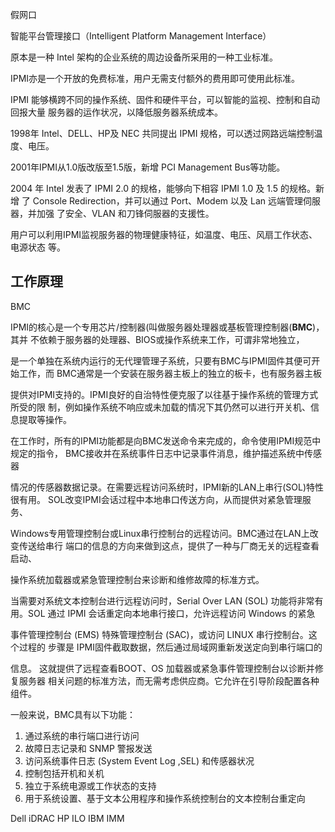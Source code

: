 假网口

智能平台管理接口（Intelligent Platform Management Interface）

原本是一种 Intel 架构的企业系统的周边设备所采用的一种工业标准。

IPMI亦是一个开放的免费标准，用户无需支付额外的费用即可使用此标准。

IPMI 能够横跨不同的操作系统、固件和硬件平台，可以智能的监视、控制和自动回报大量
服务器的运作状况，以降低服务器系统成本。

1998年 Intel、DELL、HP及 NEC 共同提出 IPMI 规格，可以透过网路远端控制温度、电压。

2001年IPMI从1.0版改版至1.5版，新增 PCI Management Bus等功能。

2004 年 Intel 发表了 IPMI 2.0 的规格，能够向下相容 IPMI 1.0 及 1.5 的规格。新增
了 Console Redirection，并可以通过 Port、Modem 以及 Lan 远端管理伺服器，并加强
了安全、VLAN 和刀锋伺服器的支援性。

用户可以利用IPMI监视服务器的物理健康特征，如温度、电压、风扇工作状态、电源状态
等。


## 工作原理

BMC

IPMI的核心是一个专用芯片/控制器(叫做服务器处理器或基板管理控制器(**BMC**)，其并
不依赖于服务器的处理器、BIOS或操作系统来工作，可谓非常地独立，

是一个单独在系统内运行的无代理管理子系统，只要有BMC与IPMI固件其便可开始工作，而
BMC通常是一个安装在服务器主板上的独立的板卡，也有服务器主板

提供对IPMI支持的。IPMI良好的自治特性便克服了以往基于操作系统的管理方式所受的限
制，例如操作系统不响应或未加载的情况下其仍然可以进行开关机、信息提取等操作。

在工作时，所有的IPMI功能都是向BMC发送命令来完成的，命令使用IPMI规范中规定的指令，
BMC接收并在系统事件日志中记录事件消息，维护描述系统中传感器

情况的传感器数据记录。在需要远程访问系统时，IPMI新的LAN上串行(SOL)特性很有用。
SOL改变IPMI会话过程中本地串口传送方向，从而提供对紧急管理服务、

Windows专用管理控制台或Linux串行控制台的远程访问。BMC通过在LAN上改变传送给串行
端口的信息的方向来做到这点，提供了一种与厂商无关的远程查看启动、

操作系统加载器或紧急管理控制台来诊断和维修故障的标准方式。

当需要对系统文本控制台进行远程访问时，Serial Over LAN (SOL) 功能将非常有用。SOL
通过 IPMI 会话重定向本地串行接口，允许远程访问 Windows 的紧急

事件管理控制台 (EMS) 特殊管理控制台 (SAC)，或访问 LINUX 串行控制台。这个过程的
步骤是 IPMI固件截取数据，然后通过局域网重新发送定向到串行端口的

信息。 这就提供了远程查看BOOT、OS 加载器或紧急事件管理控制台以诊断并修复服务器
相关问题的标准方法，而无需考虑供应商。它允许在引导阶段配置各种组件。

一般来说，BMC具有以下功能：

1. 通过系统的串行端口进行访问
2. 故障日志记录和 SNMP 警报发送
3. 访问系统事件日志 (System Event Log ,SEL) 和传感器状况
4. 控制包括开机和关机
5. 独立于系统电源或工作状态的支持
6. 用于系统设置、基于文本公用程序和操作系统控制台的文本控制台重定向




Dell    iDRAC HP      ILO IBM     IMM
